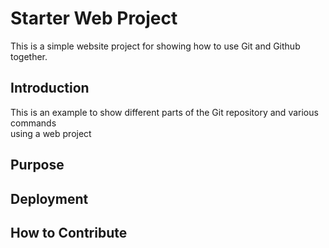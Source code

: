 # Starter Web Project

This is a simple website project for
showing how to use Git and Github together.

## Introduction

This is an example to show different parts
of the Git repository and various commands  
using a web project

## Purpose

## Deployment

## How to Contribute